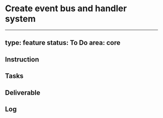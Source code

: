 # Create event bus and handler system

---
type: feature
status: To Do
area: core
---


## Instruction

## Tasks

## Deliverable

## Log
